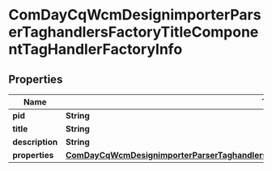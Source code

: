 

# ComDayCqWcmDesignimporterParserTaghandlersFactoryTitleComponentTagHandlerFactoryInfo

## Properties

Name | Type | Description | Notes
------------ | ------------- | ------------- | -------------
**pid** | **String** |  |  [optional]
**title** | **String** |  |  [optional]
**description** | **String** |  |  [optional]
**properties** | [**ComDayCqWcmDesignimporterParserTaghandlersFactoryTitleComponentTagHandlerFactoryProperties**](ComDayCqWcmDesignimporterParserTaghandlersFactoryTitleComponentTagHandlerFactoryProperties.md) |  |  [optional]



